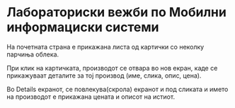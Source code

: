 # Лабораториски вежби по Мобилни информациски системи

На почетната страна е прикажана листа од картички со неколку парчиња облека.

При клик на картичката, производот се отвара во нов екран, каде се прикажуваат деталите за тој производ (име, слика, опис, цена).

Во Details екранот, се повлекува(скрола) екранот и под сликата и името на производот е прикажана цената и описот на истиот.